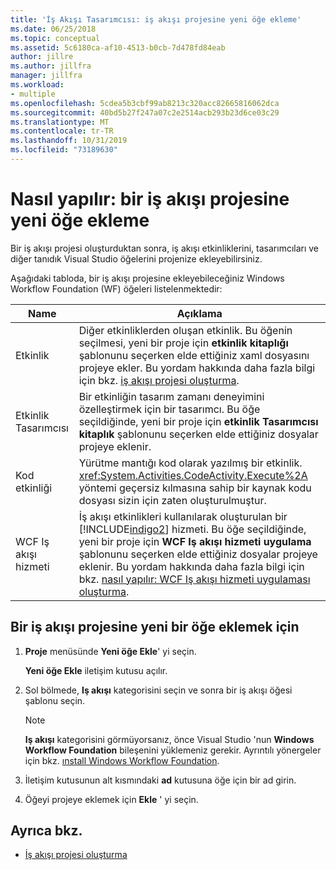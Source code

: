 ```yaml
---
title: 'İş Akışı Tasarımcısı: iş akışı projesine yeni öğe ekleme'
ms.date: 06/25/2018
ms.topic: conceptual
ms.assetid: 5c6180ca-af10-4513-b0cb-7d478fd84eab
author: jillre
ms.author: jillfra
manager: jillfra
ms.workload:
- multiple
ms.openlocfilehash: 5cdea5b3cbf99ab8213c320acc82665816062dca
ms.sourcegitcommit: 40bd5b27f247a07c2e2514acb293b23d6ce03c29
ms.translationtype: MT
ms.contentlocale: tr-TR
ms.lasthandoff: 10/31/2019
ms.locfileid: "73189630"
---
```

# <a name="how-to-add-a-new-item-to-a-workflow-project"></a>Nasıl yapılır: bir iş akışı projesine yeni öğe ekleme

Bir iş akışı projesi oluşturduktan sonra, iş akışı etkinliklerini, tasarımcıları ve diğer tanıdık Visual Studio öğelerini projenize ekleyebilirsiniz.

Aşağıdaki tabloda, bir iş akışı projesine ekleyebileceğiniz Windows Workflow Foundation (WF) öğeleri listelenmektedir:

| Name | Açıklama |
|-| - |
| Etkinlik | Diğer etkinliklerden oluşan etkinlik. Bu öğenin seçilmesi, yeni bir proje için **etkinlik kitaplığı** şablonunu seçerken elde ettiğiniz xaml dosyasını projeye ekler. Bu yordam hakkında daha fazla bilgi için bkz. [iş akışı projesi oluşturma](creating-a-workflow-project.md). |
| Etkinlik Tasarımcısı | Bir etkinliğin tasarım zamanı deneyimini özelleştirmek için bir tasarımcı. Bu öğe seçildiğinde, yeni bir proje için **etkinlik Tasarımcısı kitaplık** şablonunu seçerken elde ettiğiniz dosyalar projeye eklenir. |
| Kod etkinliği | Yürütme mantığı kod olarak yazılmış bir etkinlik. <xref:System.Activities.CodeActivity.Execute%2A> yöntemi geçersiz kılmasına sahip bir kaynak kodu dosyası sizin için zaten oluşturulmuştur. |
| WCF Iş akışı hizmeti | İş akışı etkinlikleri kullanılarak oluşturulan bir [!INCLUDE[indigo2](../workflow-designer/includes/indigo2_md.md)] hizmeti. Bu öğe seçildiğinde, yeni bir proje için **WCF Iş akışı hizmeti uygulama** şablonunu seçerken elde ettiğiniz dosyalar projeye eklenir. Bu yordam hakkında daha fazla bilgi için bkz. [nasıl yapılır: WCF Iş akışı hizmeti uygulaması oluşturma](creating-a-workflow-project.md). |

## <a name="to-add-a-new-item-to-a-workflow-project"></a>Bir iş akışı projesine yeni bir öğe eklemek için

1. **Proje** menüsünde **Yeni öğe Ekle**' yi seçin.

   **Yeni öğe Ekle** iletişim kutusu açılır.

1. Sol bölmede, **Iş akışı** kategorisini seçin ve sonra bir iş akışı öğesi şablonu seçin.

   > [!NOTE]
   > **Iş akışı** kategorisini görmüyorsanız, önce Visual Studio 'nun **Windows Workflow Foundation** bileşenini yüklemeniz gerekir. Ayrıntılı yönergeler için bkz. [ınstall Windows Workflow Foundation](developing-applications-with-the-workflow-designer.md#install-windows-workflow-foundation).

1. İletişim kutusunun alt kısmındaki **ad** kutusuna öğe için bir ad girin.

1. Öğeyi projeye eklemek için **Ekle** ' yi seçin.

## <a name="see-also"></a>Ayrıca bkz.

- [İş akışı projesi oluşturma](../workflow-designer/creating-a-workflow-project.md)